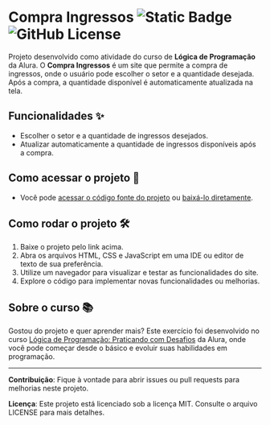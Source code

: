 # Compra Ingressos ![Static Badge](https://img.shields.io/badge/Alura-darkblue) ![GitHub License](https://img.shields.io/github/license/felphisss/ingresso-alura)

Projeto desenvolvido como atividade do curso de **Lógica de Programação** da Alura. O **Compra Ingressos** é um site que permite a compra de ingressos, onde o usuário pode escolher o setor e a quantidade desejada. Após a compra, a quantidade disponível é automaticamente atualizada na tela.

## Funcionalidades ✨
- Escolher o setor e a quantidade de ingressos desejados.
- Atualizar automaticamente a quantidade de ingressos disponíveis após a compra.

## Como acessar o projeto 📁
- Você pode [acessar o código fonte do projeto](https://github.com/felphisss/ingresso-alura/tree/master) ou [baixá-lo diretamente](https://github.com/felphisss/ingresso-alura/archive/refs/heads/master.zip).

## Como rodar o projeto 🛠️
1. Baixe o projeto pelo link acima.
2. Abra os arquivos HTML, CSS e JavaScript em uma IDE ou editor de texto de sua preferência.
3. Utilize um navegador para visualizar e testar as funcionalidades do site.
4. Explore o código para implementar novas funcionalidades ou melhorias.

## Sobre o curso 📚
Gostou do projeto e quer aprender mais? Este exercício foi desenvolvido no curso [Lógica de Programação: Praticando com Desafios](https://cursos.alura.com.br/course/logica-programacao-praticando-desafios) da Alura, onde você pode começar desde o básico e evoluir suas habilidades em programação.

---

**Contribuição**: Fique à vontade para abrir issues ou pull requests para melhorias neste projeto.  

**Licença**: Este projeto está licenciado sob a licença MIT. Consulte o arquivo LICENSE para mais detalhes.
